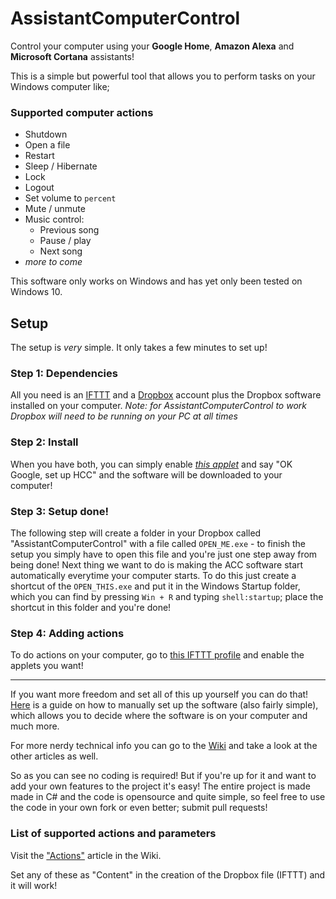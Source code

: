 # AssistantComputerControl
Control your computer using your **Google Home**, **Amazon Alexa** and **Microsoft Cortana** assistants!

This is a simple but powerful tool that allows you to perform tasks on your Windows computer like;
### Supported computer actions
* Shutdown
* Open a file
* Restart
* Sleep / Hibernate
* Lock
* Logout
* Set volume to `percent`
* Mute / unmute
* Music control:
  * Previous song
  * Pause / play
  * Next song
* _more to come_

This software only works on Windows and has yet only been tested on Windows 10.

## Setup
The setup is _very_ simple. It only takes a few minutes to set up!

### Step 1: Dependencies
All you need is an [IFTTT](https://ifttt.com/) and a [Dropbox](https://www.dropbox.com/) account plus the Dropbox software installed on your computer.
_Note: for AssistantComputerControl to work Dropbox will need to be running on your PC at all times_

### Step 2: Install
When you have both, you can simply enable _[this applet](https://ifttt.com/applets/dkd6zi29-set-up-the-homecomputercontrol-software)_ and say "OK Google, set up HCC" and the software will be downloaded to your computer!

### Step 3: Setup done!
The following step will create a folder in your Dropbox called "AssistantComputerControl" with a file called `OPEN_ME.exe` - to finish the setup you simply have to open this file and you're just one step away from being done! Next thing we want to do is making the ACC software start automatically everytime your computer starts. To do this just create a shortcut of the `OPEN_THIS.exe` and put it in the Windows Startup folder, which you can find by pressing `Win + R` and typing `shell:startup`; place the shortcut in this folder and you're done!

### Step 4: Adding actions
To do actions on your computer, go to [this IFTTT profile](https://ifttt.com/makers/assistantcomputercontrol) and enable the applets you want!

---

If you want more freedom and set all of this up yourself you can do that! [Here](https://github.com/AlbertMN/AssistantComputerControl/wiki/Manual-setup) is a guide on how to manually set up the software (also fairly simple), which allows you to decide where the software is on your computer and much more.

For more nerdy technical info you can go to the [Wiki](https://github.com/AlbertMN/AssistantComputerControl/wiki) and take a look at the other articles as well.

So as you can see no coding is required! But if you're up for it and want to add your own features to the project it's easy! The entire project is made made in C# and the code is opensource and quite simple, so feel free to use the code in your own fork or even better; submit pull requests!

### List of supported actions and parameters
Visit the ["Actions"](https://github.com/AlbertMN/HomeComputerControl/wiki/Actions) article in the Wiki.

Set any of these as "Content" in the creation of the Dropbox file (IFTTT) and it will work!
